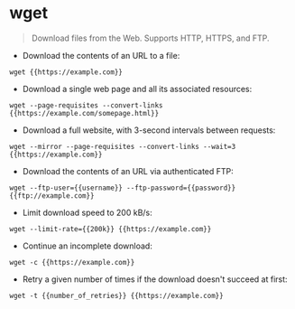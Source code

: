 # wget

> Download files from the Web.
> Supports HTTP, HTTPS, and FTP.

- Download the contents of an URL to a file:

`wget {{https://example.com}}`

- Download a single web page and all its associated resources:

`wget --page-requisites --convert-links {{https://example.com/somepage.html}}`

- Download a full website, with 3-second intervals between requests:

`wget --mirror --page-requisites --convert-links --wait=3 {{https://example.com}}`

- Download the contents of an URL via authenticated FTP:

`wget --ftp-user={{username}} --ftp-password={{password}} {{ftp://example.com}}`

- Limit download speed to 200 kB/s:

`wget --limit-rate={{200k}} {{https://example.com}}`

- Continue an incomplete download:

`wget -c {{https://example.com}}`

- Retry a given number of times if the download doesn't succeed at first:

`wget -t {{number_of_retries}} {{https://example.com}}`
